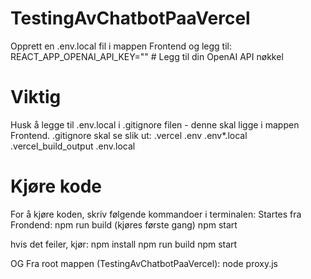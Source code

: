 # TestingAvChatbotPaaVercel
Opprett en .env.local fil i mappen Frontend og legg til:
REACT_APP_OPENAI_API_KEY="" # Legg til din OpenAI API nøkkel

# Viktig
Husk å legge til .env.local i .gitignore filen - denne skal ligge i mappen Frontend. .gitignore skal se slik ut:
.vercel
.env
.env*.local
.vercel_build_output
.env.local


# Kjøre kode
For å kjøre koden, skriv følgende kommandoer i terminalen:
Startes fra Frondend: 
npm run build (kjøres første gang)
npm start

hvis det feiler, kjør: 
npm install
npm run build
npm start

OG 
Fra root mappen (TestingAvChatbotPaaVercel):
node proxy.js
